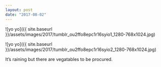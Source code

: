 ```yaml
---
layout: post
date: "2017-08-02"
---
```


![yo yo]({{ site.baseurl }}/assets/images/2017/tumblr_ou2ffo8epc1r16syio1_1280-768x1024.jpg)

![yo yo]({{ site.baseurl }}/assets/images/2017/tumblr_ou2ffo8epc1r16syio2_1280-768x1024.jpg)

It’s raining but there are vegatables to be procured.
